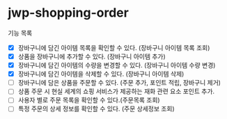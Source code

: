 # jwp-shopping-order

기능 목록
- [x] 장바구니에 담긴 아이템 목록을 확인할 수 있다. (장바구니 아이템 목록 조회)
- [x] 상품을 장바구니에 추가할 수 있다. (장바구니 아이템 추가)
- [x] 장바구니에 담긴 아이템의 수량을 변경할 수 있다. (장바구니 아이템 수량 변경)
- [x] 장바구니에 담긴 아이템을 삭제할 수 있다. (장바구니 아이템 삭제)
- [ ] 장바구니에 담은 상품을 주문할 수 있다. (주문 추가, 포인트 적립, 장바구니 제거)
- [ ] 상품 주문 시 현실 세계의 쇼핑 서비스가 제공하는 재화 관련 요소 포인트 추가.
- [ ] 사용자 별로 주문 목록을 확인할 수 있다.(주문목록 조회)
- [ ] 특정 주문의 상세 정보를 확인할 수 있다. (주문 상세정보 조회)
